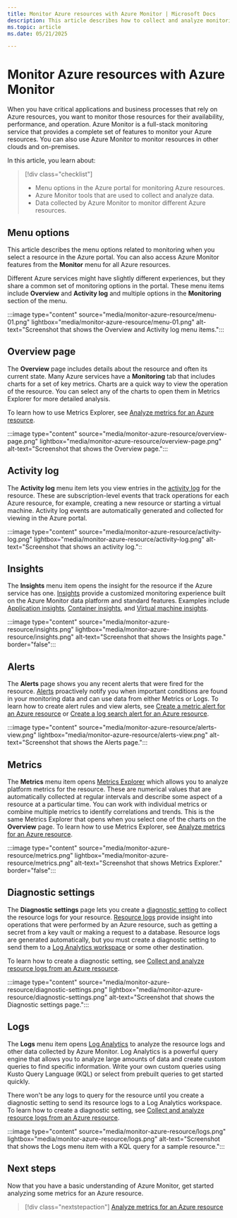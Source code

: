 ```yaml
---
title: Monitor Azure resources with Azure Monitor | Microsoft Docs
description: This article describes how to collect and analyze monitoring data from resources in Azure by using Azure Monitor.
ms.topic: article
ms.date: 05/21/2025

---
```


# Monitor Azure resources with Azure Monitor

When you have critical applications and business processes that rely on Azure resources, you want to monitor those resources for their availability, performance, and operation. Azure Monitor is a full-stack monitoring service that provides a complete set of features to monitor your Azure resources. You can also use Azure Monitor to monitor resources in other clouds and on-premises.

In this article, you learn about:

> [!div class="checklist"]
> * Menu options in the Azure portal for monitoring Azure resources.
> * Azure Monitor tools that are used to collect and analyze data.
> * Data collected by Azure Monitor to monitor different Azure resources.

## Menu options
This article describes the menu options related to monitoring when you select a resource in the Azure portal. You can also access Azure Monitor features from the **Monitor** menu for all Azure resources. 

Different Azure services might have slightly different experiences, but they share a common set of monitoring options in the portal. These menu items include **Overview** and **Activity log** and multiple options in the **Monitoring** section of the menu.

:::image type="content" source="media/monitor-azure-resource/menu-01.png" lightbox="media/monitor-azure-resource/menu-01.png" alt-text="Screenshot that shows the Overview and Activity log menu items.":::


## Overview page

The **Overview** page includes details about the resource and often its current state. Many Azure services have a **Monitoring** tab that includes charts for a set of key metrics. Charts are a quick way to view the operation of the resource. You can select any of the charts to open them in Metrics Explorer for more detailed analysis.

To learn how to use Metrics Explorer, see [Analyze metrics for an Azure resource](./tutorial-metrics.md).

:::image type="content" source="media/monitor-azure-resource/overview-page.png" lightbox="media/monitor-azure-resource/overview-page.png" alt-text="Screenshot that shows the Overview page.":::

## Activity log

The **Activity log** menu item lets you view entries in the [activity log](./activity-log.md) for the resource. These are subscription-level events that track operations for each Azure resource, for example, creating a new resource or starting a virtual machine. Activity log events are automatically generated and collected for viewing in the Azure portal. 

:::image type="content" source="media/monitor-azure-resource/activity-log.png" lightbox="media/monitor-azure-resource/activity-log.png" alt-text="Screenshot that shows an activity log."::

## Insights

The **Insights** menu item opens the insight for the resource if the Azure service has one. [Insights](../visualize/insights-overview.md) provide a customized monitoring experience built on the Azure Monitor data platform and standard features. Examples include [Application insights](../app/app-insights-overview.md), [Container insights](../containers/container-insights-overview.md), and [Virtual machine insights](../virtual-machines/monitor-vm-insights.md). 

:::image type="content" source="media/monitor-azure-resource/insights.png" lightbox="media/monitor-azure-resource/insights.png" alt-text="Screenshot that shows the Insights page." border="false":::


## Alerts

The **Alerts** page shows you any recent alerts that were fired for the resource. [Alerts](../alerts/alerts-overview.md) proactively notify you when important conditions are found in your monitoring data and can use data from either Metrics or Logs. To learn how to create alert rules and view alerts, see [Create a metric alert for an Azure resource](../alerts/tutorial-metric-alert.md) or [Create a log search alert for an Azure resource](../alerts/tutorial-log-alert.md).

:::image type="content" source="media/monitor-azure-resource/alerts-view.png" lightbox="media/monitor-azure-resource/alerts-view.png" alt-text="Screenshot that shows the Alerts page.":::

## Metrics

The **Metrics** menu item opens [Metrics Explorer](./metrics-getting-started.md) which allows you to analyze platform metrics for the resource. These are numerical values that are automatically collected at regular intervals and describe some aspect of a resource at a particular time. You can work with individual metrics or combine multiple metrics to identify correlations and trends. This is the same Metrics Explorer that opens when you select one of the charts on the **Overview** page. To learn how to use Metrics Explorer, see [Analyze metrics for an Azure resource](./tutorial-metrics.md).
<!-- convertborder later -->
:::image type="content" source="media/monitor-azure-resource/metrics.png" lightbox="media/monitor-azure-resource/metrics.png" alt-text="Screenshot that shows Metrics Explorer." border="false":::

## Diagnostic settings

The **Diagnostic settings** page lets you create a [diagnostic setting](./diagnostic-settings.md) to collect the resource logs for your resource. [Resource logs](../platform/resource-logs.md) provide insight into operations that were performed by an Azure resource, such as getting a secret from a key vault or making a request to a database. Resource logs are generated automatically, but you must create a diagnostic setting to send them to a [Log Analytics workspace](../logs/log-analytics-workspace-overview.md) or some other destination.

To learn how to create a diagnostic setting, see [Collect and analyze resource logs from an Azure resource](./tutorial-resource-logs.md).

:::image type="content" source="media/monitor-azure-resource/diagnostic-settings.png" lightbox="media/monitor-azure-resource/diagnostic-settings.png" alt-text="Screenshot that shows the Diagnostic settings page.":::

## Logs
The **Logs** menu item opens [Log Analytics](../logs/log-analytics-overview.md) to analyze the resource logs and other data collected by Azure Monitor. Log Analytics is a powerful query engine that allows you to analyze large amounts of data and create custom queries to find specific information. Write your own custom queries using Kusto Query Language (KQL) or select from prebuilt queries to get started quickly.

There won't be any logs to query for the resource until you create a diagnostic setting to send its resource logs to a Log Analytics workspace. To learn how to create a diagnostic setting, see [Collect and analyze resource logs from an Azure resource](./tutorial-resource-logs.md).

:::image type="content" source="media/monitor-azure-resource/logs.png" lightbox="media/monitor-azure-resource/logs.png" alt-text="Screenshot that shows the Logs menu item with a KQL query for a sample resource.":::

## Next steps

Now that you have a basic understanding of Azure Monitor, get started analyzing some metrics for an Azure resource.

> [!div class="nextstepaction"]
> [Analyze metrics for an Azure resource](./tutorial-metrics.md)
